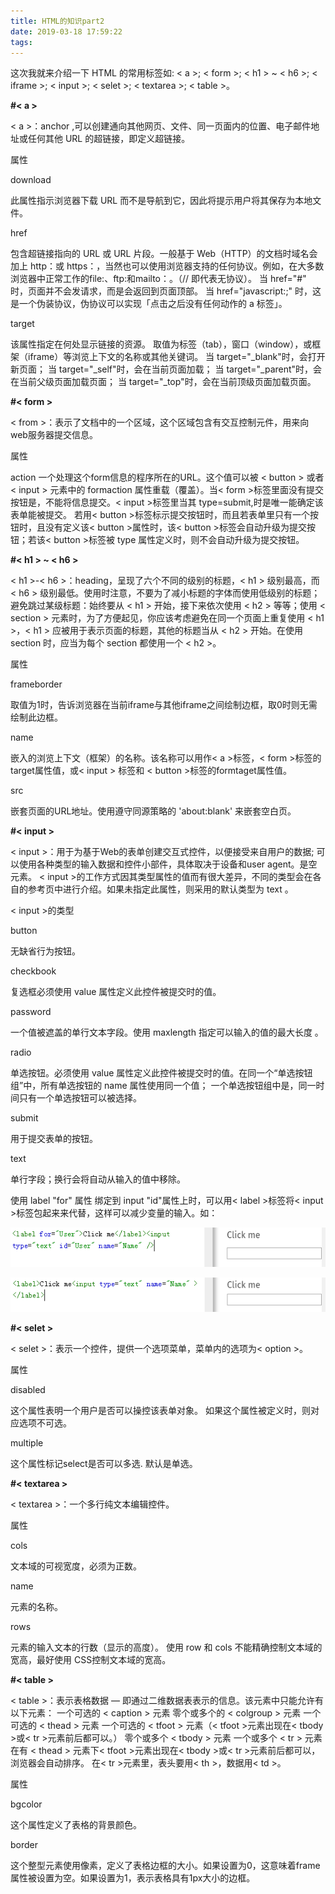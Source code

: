 ```yaml
---
title: HTML的知识part2
date: 2019-03-18 17:59:22
tags:
---
```

这次我就来介绍一下 HTML 的常用标签如:
< a >;
< form >;
< h1 > ~ < h6 >;
< iframe >;
< input >;
< selet >;
< textarea >;
< table >。

**#< a >**

< a >：anchor ,可以创建通向其他网页、文件、同一页面内的位置、电子邮件地址或任何其他 URL 的超链接，即定义超链接。

属性

download

此属性指示浏览器下载 URL 而不是导航到它，因此将提示用户将其保存为本地文件。

href

包含超链接指向的 URL 或 URL 片段。一般基于 Web（HTTP）的文档时域名会加上 http：或 https：，当然也可以使用浏览器支持的任何协议。例如，在大多数浏览器中正常工作的file:、ftp:和mailto：。（// 即代表无协议）。
当 href="#" 时，页面并不会发请求，而是会返回到页面顶部。
当 href="javascript:;" 时，这是一个伪装协议，伪协议可以实现「点击之后没有任何动作的 a 标签」。

target

该属性指定在何处显示链接的资源。 取值为标签（tab），窗口（window），或框架（iframe）等浏览上下文的名称或其他关键词。
当 target="_blank"时，会打开新页面；
当 target="_self"时，会在当前页面加载；
当 target="_parent"时，会在当前父级页面加载页面；
当 target="_top"时，会在当前顶级页面加载页面。

**#< form >**

< from >：表示了文档中的一个区域，这个区域包含有交互控制元件，用来向web服务器提交信息。

属性

action
一个处理这个form信息的程序所在的URL。这个值可以被 < button > 或者 < input > 元素中的 formaction 属性重载（覆盖）。当< form >标签里面没有提交按钮是，不能将信息提交。< input >标签里当其 type=submit,时是唯一能确定该表单能被提交。
若用< button >标签标示提交按钮时，而且若表单里只有一个按钮时，且没有定义该< button >属性时，该< button >标签会自动升级为提交按钮；若该< button >标签被 type 属性定义时，则不会自动升级为提交按钮。

**#< h1 > ~ < h6 >**

< h1 >-< h6 >：heading，呈现了六个不同的级别的标题，< h1 > 级别最高，而 < h6 > 级别最低。使用时注意，不要为了减小标题的字体而使用低级别的标题；避免跳过某级标题：始终要从 < h1 > 开始，接下来依次使用 < h2 > 等等；使用 < section > 元素时，为了方便起见，你应该考虑避免在同一个页面上重复使用 < h1 >，< h1 > 应被用于表示页面的标题，其他的标题当从 < h2 > 开始。在使用 section 时，应当为每个 section 都使用一个 < h2 >。

属性

frameborder

取值为1时，告诉浏览器在当前iframe与其他iframe之间绘制边框，取0时则无需绘制此边框。

name

嵌入的浏览上下文（框架）的名称。该名称可以用作< a >标签，< form >标签的target属性值，或< input > 标签和 < button >标签的formtaget属性值。

src

嵌套页面的URL地址。使用遵守同源策略的 'about:blank' 来嵌套空白页。

**#< input >**

< input >：用于为基于Web的表单创建交互式控件，以便接受来自用户的数据; 可以使用各种类型的输入数据和控件小部件，具体取决于设备和user agent。是空元素。
< input >的工作方式因其类型属性的值而有很大差异，不同的类型会在各自的参考页中进行介绍。如果未指定此属性，则采用的默认类型为 text 。

< input >的类型

button

无缺省行为按钮。

checkbook

复选框必须使用 value 属性定义此控件被提交时的值。

password

一个值被遮盖的单行文本字段。使用 maxlength 指定可以输入的值的最大长度 。

radio

单选按钮。必须使用 value 属性定义此控件被提交时的值。在同一个“单选按钮组”中，所有单选按钮的 name 属性使用同一个值； 一个单选按钮组中是，同一时间只有一个单选按钮可以被选择。

submit

用于提交表单的按钮。

text

单行字段；换行会将自动从输入的值中移除。

使用 label  "for" 属性 绑定到 input "id"属性上时，可以用< label >标签将< input >标签包起来来代替，这样可以减少变量的输入。如：

![使用 label  "for" 属性时](HTML的知识part2/input1.png)

![用< label >标签将< input >标签包起来](HTML的知识part2/input2.png)

**#< selet >**

< selet >：表示一个控件，提供一个选项菜单，菜单内的选项为< option >。

属性

disabled

这个属性表明一个用户是否可以操控该表单对象。 如果这个属性被定义时，则对应选项不可选。

multiple

这个属性标记select是否可以多选. 默认是单选。

**#< textarea >**

< textarea >：一个多行纯文本编辑控件。

属性

cols

文本域的可视宽度，必须为正数。

name

元素的名称。

rows

元素的输入文本的行数（显示的高度）。
使用 row 和 cols 不能精确控制文本域的宽高，最好使用 CSS控制文本域的宽高。

**#< table >**

< table >：表示表格数据 — 即通过二维数据表表示的信息。该元素中只能允许有以下元素：
一个可选的 < caption > 元素
零个或多个的 < colgroup > 元素
一个可选的 < thead > 元素
一个可选的 < tfoot > 元素（< tfoot >元素出现在< tbody >或< tr >元素前后都可以。）
零个或多个 < tbody > 元素
一个或多个 < tr > 元素
在有 < thead > 元素下< tfoot >元素出现在< tbody >或< tr >元素前后都可以，浏览器会自动排序。
在< tr >元素里，表头要用< th >，数据用< td >。

属性

bgcolor 

这个属性定义了表格的背景颜色。 

border 

这个整型元素使用像素，定义了表格边框的大小。如果设置为0，这意味着frame 属性被设置为空。如果设置为1，表示表格具有1px大小的边框。